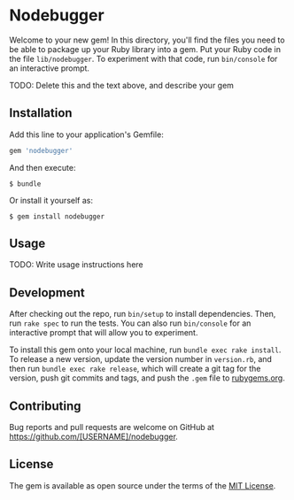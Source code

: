 # Nodebugger

Welcome to your new gem! In this directory, you'll find the files you need to be able to package up your Ruby library into a gem. Put your Ruby code in the file `lib/nodebugger`. To experiment with that code, run `bin/console` for an interactive prompt.

TODO: Delete this and the text above, and describe your gem

## Installation

Add this line to your application's Gemfile:

```ruby
gem 'nodebugger'
```

And then execute:

    $ bundle

Or install it yourself as:

    $ gem install nodebugger

## Usage

TODO: Write usage instructions here

## Development

After checking out the repo, run `bin/setup` to install dependencies. Then, run `rake spec` to run the tests. You can also run `bin/console` for an interactive prompt that will allow you to experiment.

To install this gem onto your local machine, run `bundle exec rake install`. To release a new version, update the version number in `version.rb`, and then run `bundle exec rake release`, which will create a git tag for the version, push git commits and tags, and push the `.gem` file to [rubygems.org](https://rubygems.org).

## Contributing

Bug reports and pull requests are welcome on GitHub at https://github.com/[USERNAME]/nodebugger.


## License

The gem is available as open source under the terms of the [MIT License](http://opensource.org/licenses/MIT).

